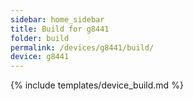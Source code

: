 ```yaml
---
sidebar: home_sidebar
title: Build for g8441
folder: build
permalink: /devices/g8441/build/
device: g8441
---
```

{% include templates/device_build.md %}
